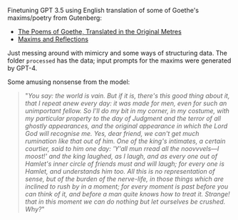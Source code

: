 Finetuning GPT 3.5 using English translation of some of Goethe's maxims/poetry from Gutenberg:
- [The Poems of Goethe, Translated in the Original Metres](https://www.gutenberg.org/ebooks/1287)
- [Maxims and Reflections](https://www.gutenberg.org/ebooks/33670)

Just messing around with mimicry and some ways of structuring data. The folder ```processed``` has the data; input prompts for the maxims were generated by GPT-4. 

Some amusing nonsense from the model:

>    "*You say: the world is vain. But if it is, there's this good thing about it, that I repeat anew every day: it was made for men, even for such an unimportant fellow. So I'll do my bit in my corner, in my costume, with my particular property to the day of Judgment and the terror of all ghostly appearances, and the original appearance in which the Lord God will recognise me. Yes, dear friend, we can't get much rumination like that out of him. One of the king's intimates, a certain courtier, said to him one day: 'Y'all mun rread all the noovvvels—I moost!' and the king laughed, as I laugh, and as every one out of Hamlet's inner circle of friends must and will laugh; for every one is Hamlet, and understands him too. All this is no representation of sense, but of the burden of the nerve-life, in those things which are inclined to rush by in a moment; for every moment is past before you can think of it, and before a man quite knows how to treat it. Strange! that in this moment we can do nothing but let ourselves be crushed. Why?*"

